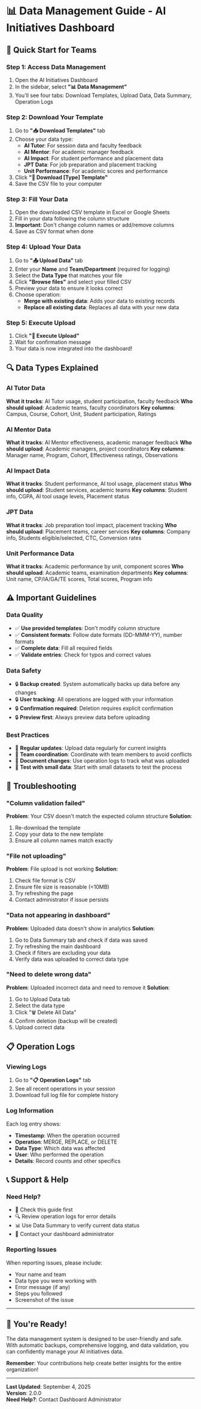 # 📊 Data Management Guide - AI Initiatives Dashboard

## 🎯 Quick Start for Teams

### **Step 1: Access Data Management**
1. Open the AI Initiatives Dashboard
2. In the sidebar, select **"📊 Data Management"**
3. You'll see four tabs: Download Templates, Upload Data, Data Summary, Operation Logs

### **Step 2: Download Your Template**
1. Go to **"📥 Download Templates"** tab
2. Choose your data type:
   - **AI Tutor**: For session data and faculty feedback
   - **AI Mentor**: For academic manager feedback
   - **AI Impact**: For student performance and placement data
   - **JPT Data**: For job preparation and placement tracking
   - **Unit Performance**: For academic scores and performance
3. Click **"📄 Download [Type] Template"**
4. Save the CSV file to your computer

### **Step 3: Fill Your Data**
1. Open the downloaded CSV template in Excel or Google Sheets
2. Fill in your data following the column structure
3. **Important**: Don't change column names or add/remove columns
4. Save as CSV format when done

### **Step 4: Upload Your Data**
1. Go to **"📤 Upload Data"** tab
2. Enter your **Name** and **Team/Department** (required for logging)
3. Select the **Data Type** that matches your file
4. Click **"Browse files"** and select your filled CSV
5. Preview your data to ensure it looks correct
6. Choose operation:
   - **Merge with existing data**: Adds your data to existing records
   - **Replace all existing data**: Replaces all data with your new data

### **Step 5: Execute Upload**
1. Click **"🚀 Execute Upload"**
2. Wait for confirmation message
3. Your data is now integrated into the dashboard!

## 🔍 Data Types Explained

### **AI Tutor Data**
**What it tracks**: AI Tutor usage, student participation, faculty feedback
**Who should upload**: Academic teams, faculty coordinators
**Key columns**: Campus, Course, Cohort, Unit, Student participation, Ratings

### **AI Mentor Data**  
**What it tracks**: AI Mentor effectiveness, academic manager feedback
**Who should upload**: Academic managers, project coordinators
**Key columns**: Manager name, Program, Cohort, Effectiveness ratings, Observations

### **AI Impact Data**
**What it tracks**: Student performance, AI tool usage, placement status
**Who should upload**: Student services, academic teams
**Key columns**: Student info, CGPA, AI tool usage levels, Placement status

### **JPT Data**
**What it tracks**: Job preparation tool impact, placement tracking
**Who should upload**: Placement teams, career services
**Key columns**: Company info, Students eligible/selected, CTC, Conversion rates

### **Unit Performance Data**
**What it tracks**: Academic performance by unit, component scores
**Who should upload**: Academic teams, examination departments
**Key columns**: Unit name, CP/IA/GA/TE scores, Total scores, Program info

## ⚠️ Important Guidelines

### **Data Quality**
- ✅ **Use provided templates**: Don't modify column structure
- ✅ **Consistent formats**: Follow date formats (DD-MMM-YY), number formats
- ✅ **Complete data**: Fill all required fields
- ✅ **Validate entries**: Check for typos and correct values

### **Data Safety**
- 🔒 **Backup created**: System automatically backs up data before any changes
- 🔒 **User tracking**: All operations are logged with your information
- 🔒 **Confirmation required**: Deletion requires explicit confirmation
- 🔒 **Preview first**: Always preview data before uploading

### **Best Practices**
- 📅 **Regular updates**: Upload data regularly for current insights
- 👥 **Team coordination**: Coordinate with team members to avoid conflicts
- 📝 **Document changes**: Use operation logs to track what was uploaded
- 🔄 **Test with small data**: Start with small datasets to test the process

## 🚨 Troubleshooting

### **"Column validation failed"**
**Problem**: Your CSV doesn't match the expected column structure
**Solution**: 
1. Re-download the template
2. Copy your data to the new template
3. Ensure all column names match exactly

### **"File not uploading"**
**Problem**: File upload is not working
**Solution**:
1. Check file format is CSV
2. Ensure file size is reasonable (<10MB)
3. Try refreshing the page
4. Contact administrator if issue persists

### **"Data not appearing in dashboard"**
**Problem**: Uploaded data doesn't show in analytics
**Solution**:
1. Go to Data Summary tab and check if data was saved
2. Try refreshing the main dashboard
3. Check if filters are excluding your data
4. Verify data was uploaded to correct data type

### **"Need to delete wrong data"**
**Problem**: Uploaded incorrect data and need to remove it
**Solution**:
1. Go to Upload Data tab
2. Select the data type
3. Click "🗑️ Delete All Data"
4. Confirm deletion (backup will be created)
5. Upload correct data

## 📋 Operation Logs

### **Viewing Logs**
1. Go to **"📋 Operation Logs"** tab
2. See all recent operations in your session
3. Download full log file for complete history

### **Log Information**
Each log entry shows:
- **Timestamp**: When the operation occurred
- **Operation**: MERGE, REPLACE, or DELETE
- **Data Type**: Which data was affected
- **User**: Who performed the operation
- **Details**: Record counts and other specifics

## 📞 Support & Help

### **Need Help?**
- 📖 Check this guide first
- 🔍 Review operation logs for error details
- 📊 Use Data Summary to verify current data status
- 👥 Contact your dashboard administrator

### **Reporting Issues**
When reporting issues, please include:
- Your name and team
- Data type you were working with
- Error message (if any)
- Steps you followed
- Screenshot of the issue

---

## 🎉 You're Ready!

The data management system is designed to be user-friendly and safe. With automatic backups, comprehensive logging, and data validation, you can confidently manage your AI initiatives data.

**Remember**: Your contributions help create better insights for the entire organization!

---

**Last Updated**: September 4, 2025  
**Version**: 2.0.0  
**Need Help?**: Contact Dashboard Administrator
